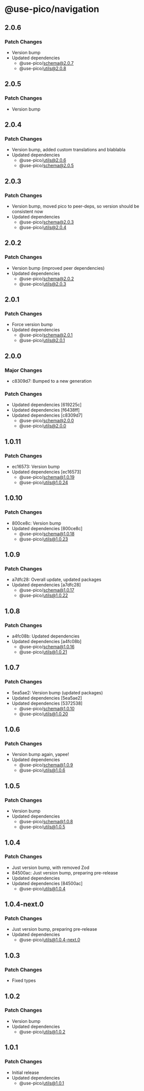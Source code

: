 # @use-pico/navigation

## 2.0.6

### Patch Changes

- Version bump
- Updated dependencies
    - @use-pico/schema@2.0.7
    - @use-pico/utils@2.0.8

## 2.0.5

### Patch Changes

- Version bump

## 2.0.4

### Patch Changes

- Version bump, added custom translations and blablabla
- Updated dependencies
    - @use-pico/utils@2.0.6
    - @use-pico/schema@2.0.5

## 2.0.3

### Patch Changes

- Version bump, moved pico to peer-deps, so version should be consistent now
- Updated dependencies
    - @use-pico/schema@2.0.3
    - @use-pico/utils@2.0.4

## 2.0.2

### Patch Changes

- Version bump (improved peer dependencies)
- Updated dependencies
    - @use-pico/schema@2.0.2
    - @use-pico/utils@2.0.3

## 2.0.1

### Patch Changes

- Force version bump
- Updated dependencies
    - @use-pico/schema@2.0.1
    - @use-pico/utils@2.0.1

## 2.0.0

### Major Changes

- c8309d7: Bumped to a new generation

### Patch Changes

- Updated dependencies [619225c]
- Updated dependencies [f6438ff]
- Updated dependencies [c8309d7]
    - @use-pico/schema@2.0.0
    - @use-pico/utils@2.0.0

## 1.0.11

### Patch Changes

- ec16573: Version bump
- Updated dependencies [ec16573]
    - @use-pico/schema@1.0.19
    - @use-pico/utils@1.0.24

## 1.0.10

### Patch Changes

- 800ce8c: Version bump
- Updated dependencies [800ce8c]
    - @use-pico/schema@1.0.18
    - @use-pico/utils@1.0.23

## 1.0.9

### Patch Changes

- a7dfc28: Overall update, updated packages
- Updated dependencies [a7dfc28]
    - @use-pico/schema@1.0.17
    - @use-pico/utils@1.0.22

## 1.0.8

### Patch Changes

- a4fc08b: Updated dependencies
- Updated dependencies [a4fc08b]
    - @use-pico/schema@1.0.16
    - @use-pico/utils@1.0.21

## 1.0.7

### Patch Changes

- 5ea5ae2: Version bump (updated packages)
- Updated dependencies [5ea5ae2]
- Updated dependencies [5372538]
    - @use-pico/schema@1.0.10
    - @use-pico/utils@1.0.20

## 1.0.6

### Patch Changes

- Version bump again, yapee!
- Updated dependencies
    - @use-pico/schema@1.0.9
    - @use-pico/utils@1.0.6

## 1.0.5

### Patch Changes

- Version bump
- Updated dependencies
    - @use-pico/schema@1.0.8
    - @use-pico/utils@1.0.5

## 1.0.4

### Patch Changes

- Just version bump, with removed Zod
- 84500ac: Just version bump, preparing pre-release
- Updated dependencies
- Updated dependencies [84500ac]
    - @use-pico/utils@1.0.4

## 1.0.4-next.0

### Patch Changes

- Just version bump, preparing pre-release
- Updated dependencies
    - @use-pico/utils@1.0.4-next.0

## 1.0.3

### Patch Changes

- Fixed types

## 1.0.2

### Patch Changes

- Version bump
- Updated dependencies
    - @use-pico/utils@1.0.2

## 1.0.1

### Patch Changes

- Initial release
- Updated dependencies
    - @use-pico/utils@1.0.1
